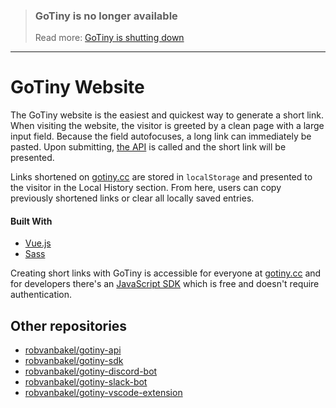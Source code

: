 > ### GoTiny is no longer available
>
> Read more: [GoTiny is shutting down](https://github.com/robvanbakel/gotiny-api/issues/11)

---

# GoTiny Website

The GoTiny website is the easiest and quickest way to generate a short link. When visiting the website, the visitor is greeted by a clean page with a large input field. Because the field autofocuses, a long link can immediately be pasted. Upon submitting, [the API](https://github.com/robvanbakel/gotiny-api) is called and the short link will be presented.

Links shortened on [gotiny.cc](https://gotiny.cc) are stored in `localStorage` and presented to the visitor in the Local History section. From here, users can copy previously shortened links or clear all locally saved entries.

#### Built With

- [Vue.js](https://v3.vuejs.org)
- [Sass](https://sass-lang.com)

Creating short links with GoTiny is accessible for everyone at [gotiny.cc](https://gotiny.cc) and for developers there's an [JavaScript SDK](https://github.com/robvanbakel/gotiny-sdk) which is free and doesn't require authentication. 

## Other repositories

- [robvanbakel/gotiny-api](https://github.com/robvanbakel/gotiny-api)
- [robvanbakel/gotiny-sdk](https://github.com/robvanbakel/gotiny-sdk)
- [robvanbakel/gotiny-discord-bot](https://github.com/robvanbakel/gotiny-discord-bot)
- [robvanbakel/gotiny-slack-bot](https://github.com/robvanbakel/gotiny-slack-bot)
- [robvanbakel/gotiny-vscode-extension](https://github.com/robvanbakel/gotiny-vscode-extension)
